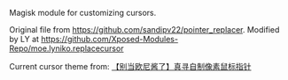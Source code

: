 Magisk module for customizing cursors.

Original file from <https://github.com/sandipv22/pointer_replacer>. Modified by LY at <https://github.com/Xposed-Modules-Repo/moe.lyniko.replacecursor>

Current cursor theme from: [【别当欧尼酱了】真寻自制像素鼠标指针](https://www.bilibili.com/video/BV1FT41127t8)
